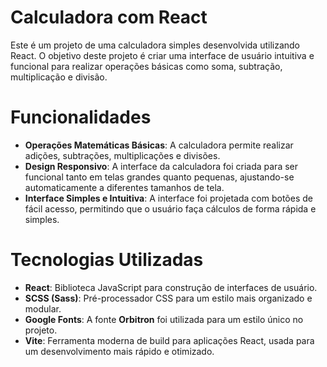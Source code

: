 # Calculadora com React
Este é um projeto de uma calculadora simples desenvolvida utilizando React. O objetivo deste projeto é criar uma interface de usuário intuitiva e funcional para realizar operações básicas como soma, subtração, multiplicação e divisão.

# Funcionalidades

- **Operações Matemáticas Básicas**: A calculadora permite realizar adições, subtrações, multiplicações e divisões.
- **Design Responsivo**: A interface da calculadora foi criada para ser funcional tanto em telas grandes quanto pequenas, ajustando-se automaticamente a diferentes tamanhos de tela.
- **Interface Simples e Intuitiva**: A interface foi projetada com botões de fácil acesso, permitindo que o usuário faça cálculos de forma rápida e simples.

# Tecnologias Utilizadas

- **React**: Biblioteca JavaScript para construção de interfaces de usuário.
- **SCSS (Sass)**: Pré-processador CSS para um estilo mais organizado e modular.
- **Google Fonts**: A fonte **Orbitron** foi utilizada para um estilo único no projeto.
- **Vite**: Ferramenta moderna de build para aplicações React, usada para um desenvolvimento mais rápido e otimizado.
